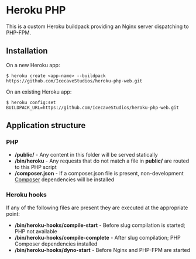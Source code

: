 # Heroku PHP

This is a custom Heroku buildpack providing an Nginx server dispatching to PHP-FPM.

## Installation

On a new Heroku app:

    $ heroku create <app-name> --buildpack https://github.com/IcecaveStudios/heroku-php-web.git

On an existing Heroku app:

    $ heroku config:set BUILDPACK_URL=https://github.com/IcecaveStudios/heroku-php-web.git

## Application structure

### PHP

 * **/public/** - Any content in this folder will be served statically
 * **/bin/heroku** - Any requests that do not match a file in **public/** are routed to this PHP script
 * **/composer.json** - If a composer.json file is present, non-development [Composer](https://getcomposer.org) dependencies will be installed

### Heroku hooks

If any of the following files are present they are executed at the appropriate point: 

 * **/bin/heroku-hooks/compile-start**    - Before slug compilation is started; PHP not available
 * **/bin/heroku-hooks/compile-complete** - After slug compilation; PHP Composer dependencies installed
 * **/bin/heroku-hooks/dyno-start** - Before Nginx and PHP-FPM are started
